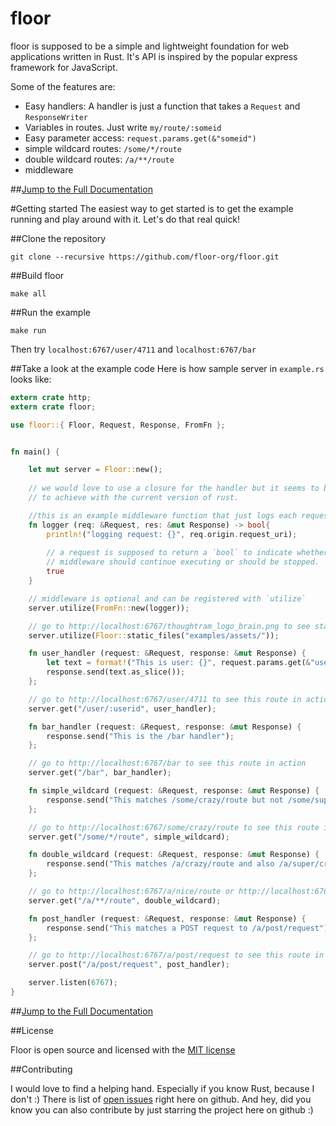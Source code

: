 floor
=======

floor is supposed to be a simple and lightweight foundation for web applications written in Rust. It's API is inspired by the popular express framework for JavaScript.

Some of the features are:

* Easy handlers: A handler is just a function that takes a `Request` and `ResponseWriter`
* Variables in routes. Just write `my/route/:someid`
* Easy parameter access: `request.params.get(&"someid")`
* simple wildcard routes: `/some/*/route`
* double wildcard routes: `/a/**/route`
* middleware

##[Jump to the Full Documentation](http://floor-org.github.io/floor/)

#Getting started
The easiest way to get started is to get the example running and play around with it. Let's do that real quick!

##Clone the repository

```shell
git clone --recursive https://github.com/floor-org/floor.git
```

##Build floor

```shell
make all
```

##Run the example

```shell
make run
```

Then try `localhost:6767/user/4711` and `localhost:6767/bar` 


##Take a look at the example code
Here is how sample server in `example.rs` looks like:

```rust
extern crate http;
extern crate floor;

use floor::{ Floor, Request, Response, FromFn };


fn main() {

    let mut server = Floor::new();
    
    // we would love to use a closure for the handler but it seems to be hard
    // to achieve with the current version of rust.

    //this is an example middleware function that just logs each request
    fn logger (req: &Request, res: &mut Response) -> bool{
        println!("logging request: {}", req.origin.request_uri);
        
        // a request is supposed to return a `bool` to indicate whether additional
        // middleware should continue executing or should be stopped.
        true
    }

    // middleware is optional and can be registered with `utilize`
    server.utilize(FromFn::new(logger));

    // go to http://localhost:6767/thoughtram_logo_brain.png to see static file serving in action
    server.utilize(Floor::static_files("examples/assets/"));

    fn user_handler (request: &Request, response: &mut Response) {
        let text = format!("This is user: {}", request.params.get(&"userid".to_string()));
        response.send(text.as_slice());
    };

    // go to http://localhost:6767/user/4711 to see this route in action
    server.get("/user/:userid", user_handler);

    fn bar_handler (request: &Request, response: &mut Response) { 
        response.send("This is the /bar handler"); 
    };

    // go to http://localhost:6767/bar to see this route in action
    server.get("/bar", bar_handler);

    fn simple_wildcard (request: &Request, response: &mut Response) { 
        response.send("This matches /some/crazy/route but not /some/super/crazy/route"); 
    };

    // go to http://localhost:6767/some/crazy/route to see this route in action
    server.get("/some/*/route", simple_wildcard);

    fn double_wildcard (request: &Request, response: &mut Response) { 
        response.send("This matches /a/crazy/route and also /a/super/crazy/route"); 
    };

    // go to http://localhost:6767/a/nice/route or http://localhost:6767/a/super/nice/route to see this route in action
    server.get("/a/**/route", double_wildcard);

    fn post_handler (request: &Request, response: &mut Response) { 
        response.send("This matches a POST request to /a/post/request"); 
    };

    // go to http://localhost:6767/a/post/request to see this route in action
    server.post("/a/post/request", post_handler);

    server.listen(6767);
}
```

##[Jump to the Full Documentation](http://floor-org.github.io/floor/)

##License

Floor is open source and licensed with the [MIT license](https://github.com/floor-org/floor/blob/master/LICENSE)


##Contributing

I would love to find a helping hand. Especially if you know Rust, because I don't :)
There is list of [open issues](https://github.com/floor-org/floor/issues?state=open) right here on github.
And hey, did you know you can also contribute by just starring the project here on github :)
